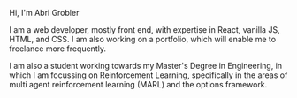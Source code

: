 Hi, I'm Abri Grobler

I am a web developer, mostly front end, with expertise in React, vanilla JS, HTML, and CSS. I am also working on a portfolio, which will enable me to
freelance more frequently.

I am also a student working towards my Master's Degree in Engineering, in which I am focussing on Reinforcement Learning,
specifically in the areas of multi agent reinforcement learning (MARL) and the options framework.

<!---
abrigrobler/abrigrobler is a ✨ special ✨ repository because its `README.md` (this file) appears on your GitHub profile.
You can click the Preview link to take a look at your changes.
--->
